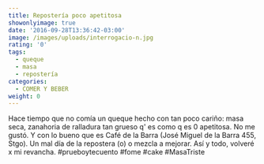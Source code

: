 ```yaml
---
title: Repostería poco apetitosa
showonlyimage: true
date: '2016-09-28T13:36:42-03:00'
image: /images/uploads/interrogacio-n.jpg
rating: '0'
tags:
  - queque
  - masa
  - repostería
categories:
  - COMER Y BEBER
weight: 0
---
```

Hace tiempo que no comía un queque hecho con tan poco cariño: masa seca, zanahoria de ralladura tan grueso q' es como q es 0 apetitosa. No me gustó. Y con lo bueno que es Café de la Barra (José Miguel de la Barra 455, Stgo). Un mal día de la repostera (o) o mezcla a mejorar. Así y todo, volveré x mi revancha. #prueboytecuento #fome #cake #MasaTriste
